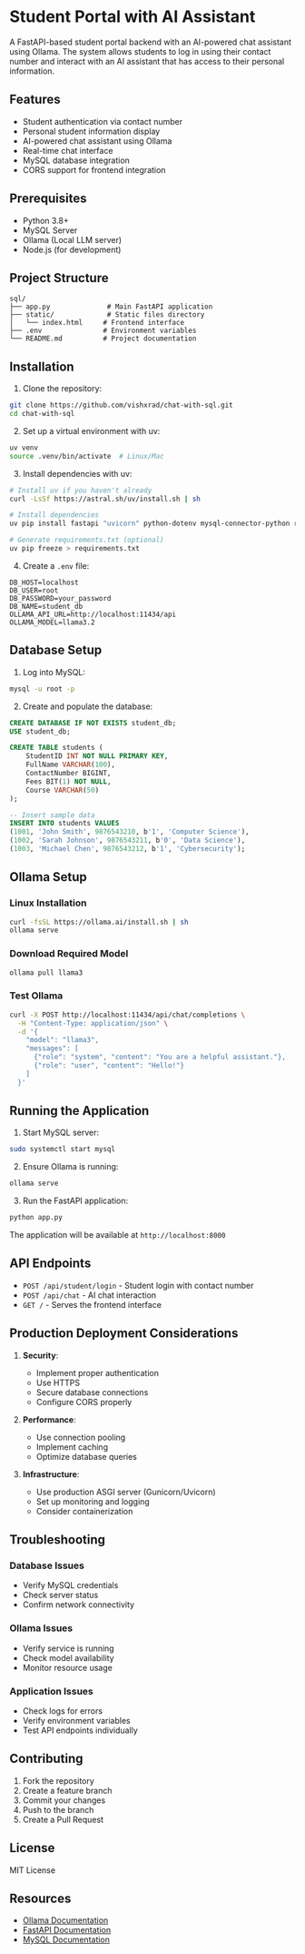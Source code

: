 # Student Portal with AI Assistant

A FastAPI-based student portal backend with an AI-powered chat assistant using Ollama. The system allows students to log in using their contact number and interact with an AI assistant that has access to their personal information.

## Features

- Student authentication via contact number
- Personal student information display
- AI-powered chat assistant using Ollama
- Real-time chat interface
- MySQL database integration
- CORS support for frontend integration

## Prerequisites

- Python 3.8+
- MySQL Server
- Ollama (Local LLM server)
- Node.js (for development)

## Project Structure

```
sql/
├── app.py              # Main FastAPI application
├── static/             # Static files directory
│   └── index.html     # Frontend interface
├── .env               # Environment variables
└── README.md          # Project documentation
```

## Installation

1. Clone the repository:
```bash
git clone https://github.com/vishxrad/chat-with-sql.git
cd chat-with-sql
```

2. Set up a virtual environment with uv:
```bash
uv venv
source .venv/bin/activate  # Linux/Mac
```

3. Install dependencies with uv:
```bash
# Install uv if you haven't already
curl -LsSf https://astral.sh/uv/install.sh | sh

# Install dependencies
uv pip install fastapi "uvicorn" python-dotenv mysql-connector-python requests

# Generate requirements.txt (optional)
uv pip freeze > requirements.txt
```

4. Create a `.env` file:
```env
DB_HOST=localhost
DB_USER=root
DB_PASSWORD=your_password
DB_NAME=student_db
OLLAMA_API_URL=http://localhost:11434/api
OLLAMA_MODEL=llama3.2
```

## Database Setup

1. Log into MySQL:
```bash
mysql -u root -p
```

2. Create and populate the database:
```sql
CREATE DATABASE IF NOT EXISTS student_db;
USE student_db;

CREATE TABLE students (
    StudentID INT NOT NULL PRIMARY KEY,
    FullName VARCHAR(100),
    ContactNumber BIGINT,
    Fees BIT(1) NOT NULL, 
    Course VARCHAR(50)
);

-- Insert sample data
INSERT INTO students VALUES 
(1001, 'John Smith', 9876543210, b'1', 'Computer Science'),
(1002, 'Sarah Johnson', 9876543211, b'0', 'Data Science'),
(1003, 'Michael Chen', 9876543212, b'1', 'Cybersecurity');
```

## Ollama Setup

### Linux Installation
```bash
curl -fsSL https://ollama.ai/install.sh | sh
ollama serve
```

### Download Required Model
```bash
ollama pull llama3
```

### Test Ollama
```bash
curl -X POST http://localhost:11434/api/chat/completions \
  -H "Content-Type: application/json" \
  -d '{
    "model": "llama3",
    "messages": [
      {"role": "system", "content": "You are a helpful assistant."},
      {"role": "user", "content": "Hello!"}
    ]
  }'
```

## Running the Application

1. Start MySQL server:
```bash
sudo systemctl start mysql
```

2. Ensure Ollama is running:
```bash
ollama serve
```

3. Run the FastAPI application:
```bash
python app.py
```

The application will be available at `http://localhost:8000`

## API Endpoints

- `POST /api/student/login` - Student login with contact number
- `POST /api/chat` - AI chat interaction
- `GET /` - Serves the frontend interface

## Production Deployment Considerations

1. **Security**:
   - Implement proper authentication
   - Use HTTPS
   - Secure database connections
   - Configure CORS properly

2. **Performance**:
   - Use connection pooling
   - Implement caching
   - Optimize database queries

3. **Infrastructure**:
   - Use production ASGI server (Gunicorn/Uvicorn)
   - Set up monitoring and logging
   - Consider containerization

## Troubleshooting

### Database Issues
- Verify MySQL credentials
- Check server status
- Confirm network connectivity

### Ollama Issues
- Verify service is running
- Check model availability
- Monitor resource usage

### Application Issues
- Check logs for errors
- Verify environment variables
- Test API endpoints individually

## Contributing

1. Fork the repository
2. Create a feature branch
3. Commit your changes
4. Push to the branch
5. Create a Pull Request

## License

MIT License

## Resources

- [Ollama Documentation](https://github.com/ollama/ollama)
- [FastAPI Documentation](https://fastapi.tiangolo.com/)
- [MySQL Documentation](https://dev.mysql.com/doc/)